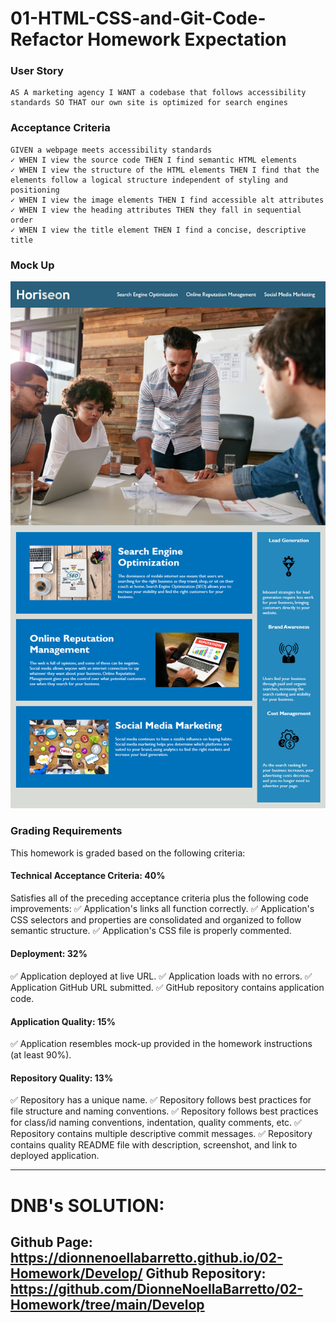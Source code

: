 # 01-HTML-CSS-and-Git-Code-Refactor Homework Expectation

### User Story
```
AS A marketing agency I WANT a codebase that follows accessibility standards SO THAT our own site is optimized for search engines
```

### Acceptance Criteria
```
GIVEN a webpage meets accessibility standards
✓ WHEN I view the source code THEN I find semantic HTML elements
✓ WHEN I view the structure of the HTML elements THEN I find that the elements follow a logical structure independent of styling and positioning
✓ WHEN I view the image elements THEN I find accessible alt attributes
✓ WHEN I view the heading attributes THEN they fall in sequential order
✓ WHEN I view the title element THEN I find a concise, descriptive title
```

### Mock Up 
<img src= "./Assets\01-html-css-git-homework-demo.png" >

### Grading Requirements

This homework is graded based on the following criteria:

#### Technical Acceptance Criteria: 40%
Satisfies all of the preceding acceptance criteria plus the following code improvements:
✅ Application's links all function correctly.
✅ Application's CSS selectors and properties are consolidated and organized to follow semantic structure.
✅ Application's CSS file is properly commented.
#### Deployment: 32%
✅ Application deployed at live URL.
✅ Application loads with no errors.
✅ Application GitHub URL submitted.
✅ GitHub repository contains application code.
#### Application Quality: 15%
✅ Application resembles mock-up provided in the homework instructions (at least 90%).
#### Repository Quality: 13%
✅ Repository has a unique name.
✅ Repository follows best practices for file structure and naming conventions.
✅ Repository follows best practices for class/id naming conventions, indentation, quality comments, etc.
✅ Repository contains multiple descriptive commit messages.
✅ Repository contains quality README file with description, screenshot, and link to deployed application.

--------------------------------
# DNB's SOLUTION:
Github Page: https://dionnenoellabarretto.github.io/02-Homework/Develop/
Github Repository: https://github.com/DionneNoellaBarretto/02-Homework/tree/main/Develop
--------------------------------